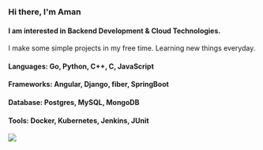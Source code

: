 ### Hi there, I'm Aman
#### I am interested in Backend Development & Cloud Technologies.

I make some simple projects in my free time. Learning new things everyday. 

#### Languages: Go, Python, C++, C, JavaScript

#### Frameworks: Angular, Django, fiber, SpringBoot

#### Database: Postgres, MySQL, MongoDB

#### Tools: Docker, Kubernetes, Jenkins, JUnit

![](https://komarev.com/ghpvc/?username=Aman-Shetty&color=green)
